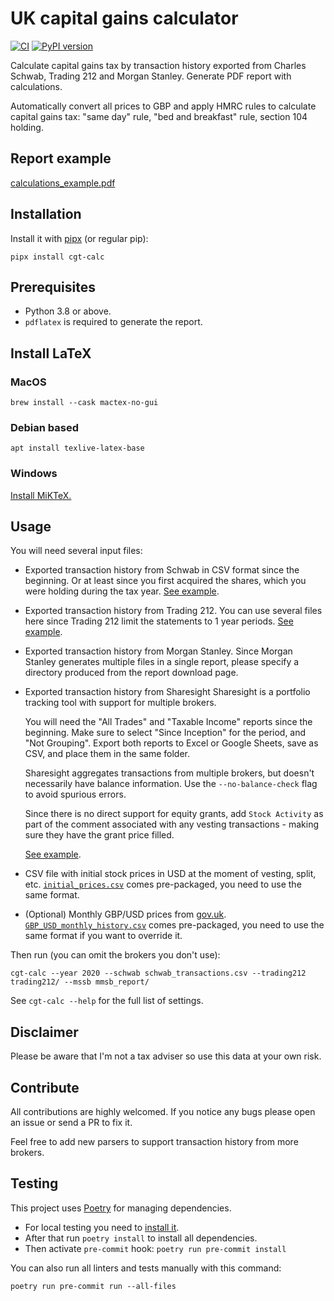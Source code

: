 # UK capital gains calculator

[![CI](https://github.com/KapJI/capital-gains-calculator/actions/workflows/ci.yml/badge.svg)](https://github.com/KapJI/capital-gains-calculator/actions)
[![PyPI version](https://img.shields.io/pypi/v/cgt-calc)](https://pypi.org/project/cgt-calc/)

Calculate capital gains tax by transaction history exported from Charles Schwab, Trading 212 and Morgan Stanley. Generate PDF report with calculations.

Automatically convert all prices to GBP and apply HMRC rules to calculate capital gains tax: "same day" rule, "bed and breakfast" rule, section 104 holding.

## Report example

[calculations_example.pdf](https://github.com/KapJI/capital-gains-calculator/blob/main/calculations_example.pdf)

## Installation

Install it with [pipx](https://pypa.github.io/pipx/) (or regular pip):

```shell
pipx install cgt-calc
```

## Prerequisites

-   Python 3.8 or above.
-   `pdflatex` is required to generate the report.

## Install LaTeX

### MacOS

```shell
brew install --cask mactex-no-gui
```

### Debian based

```shell
apt install texlive-latex-base
```

### Windows

[Install MiKTeX.](https://miktex.org/download)

## Usage

You will need several input files:

-   Exported transaction history from Schwab in CSV format since the beginning.
    Or at least since you first acquired the shares, which you were holding during the tax year.
    [See example](https://github.com/KapJI/capital-gains-calculator/blob/main/tests/test_data/schwab_transactions.csv).
-   Exported transaction history from Trading 212.
    You can use several files here since Trading 212 limit the statements to 1 year periods.
    [See example](https://github.com/KapJI/capital-gains-calculator/tree/main/tests/test_data/trading212).
-   Exported transaction history from Morgan Stanley.
    Since Morgan Stanley generates multiple files in a single report, please specify a directory produced from the report download page.
-   Exported transaction history from Sharesight
    Sharesight is a portfolio tracking tool with support for multiple brokers.

    You will need the "All Trades" and "Taxable Income" reports since the beginning.
    Make sure to select "Since Inception" for the period, and "Not Grouping".
    Export both reports to Excel or Google Sheets, save as CSV, and place them in the same folder.

    Sharesight aggregates transactions from multiple brokers, but doesn't necessarily have balance information.
    Use the `--no-balance-check` flag to avoid spurious errors.

    Since there is no direct support for equity grants, add `Stock Activity` as part of the comment associated with any vesting transactions - making sure they have the grant price filled.

    [See example](https://github.com/KapJI/capital-gains-calculator/tree/main/tests/test_data/sharesight).

-   CSV file with initial stock prices in USD at the moment of vesting, split, etc.
    [`initial_prices.csv`](https://github.com/KapJI/capital-gains-calculator/blob/main/cgt_calc/resources/initial_prices.csv) comes pre-packaged, you need to use the same format.
-   (Optional) Monthly GBP/USD prices from [gov.uk](https://www.gov.uk/government/collections/exchange-rates-for-customs-and-vat).
    [`GBP_USD_monthly_history.csv`](https://github.com/KapJI/capital-gains-calculator/blob/main/cgt_calc/resources/GBP_USD_monthly_history.csv) comes pre-packaged, you need to use the same format if you want to override it.

Then run (you can omit the brokers you don't use):

```shell
cgt-calc --year 2020 --schwab schwab_transactions.csv --trading212 trading212/ --mssb mmsb_report/
```

See `cgt-calc --help` for the full list of settings.

## Disclaimer

Please be aware that I'm not a tax adviser so use this data at your own risk.

## Contribute

All contributions are highly welcomed.
If you notice any bugs please open an issue or send a PR to fix it.

Feel free to add new parsers to support transaction history from more brokers.

## Testing

This project uses [Poetry](https://python-poetry.org/) for managing dependencies.

-   For local testing you need to [install it](https://python-poetry.org/docs/#installation).
-   After that run `poetry install` to install all dependencies.
-   Then activate `pre-commit` hook: `poetry run pre-commit install`

You can also run all linters and tests manually with this command:

```shell
poetry run pre-commit run --all-files
```
